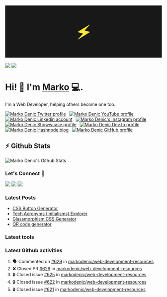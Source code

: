 ![Repository Banner](banner.png)

[![](https://komarev.com/ghpvc/?username=markoDenic&color=blue&label=Profile%20Views)](https://github.com/markoDenic/markoDenic)
[![](https://img.shields.io/github/followers/markoDenic?label=GitHub%20Followers)](https://github.com/markoDenic)

# Hi! 👋 I'm [Marko](https://markodenic.com) 💻.

I'm a Web Developer, helping others become one too.


<!-- Socials -->
<a href="https://twitter.com/denicmarko"><img src="https://cdn.worldvectorlogo.com/logos/twitter-6.svg" title="Twitter" alt="Marko Denic Twitter profile" width="40"/></a>
&ensp;<a href="https://www.youtube.com/channel/UCRgyPAKycnp_kkpny_uZBcQ"><img src="https://cdn.worldvectorlogo.com/logos/youtube-icon-5.svg" title="YouTube" alt="Marko Denic YouTube profile" width="40"/></a>
&ensp;<a href="https://www.linkedin.com/in/denicmarko/"><img src="https://cdn.worldvectorlogo.com/logos/linkedin-icon-2.svg" title="Linkedin" alt="Marko Denic Linkedin account" width="30"/></a>
&ensp;<a href="https://www.instagram.com/denicmarko_"><img src="https://raw.githubusercontent.com/rahuldkjain/github-profile-readme-generator/master/src/images/icons/Social/instagram.svg" alt="Marko Denic's Instagram profile" width="30" /></a>
&ensp;<a href="https://www.showwcase.com/denicmarko"><img src="https://www.showwcase.com/favicon.png" title="Showwcase" alt="Marko Denic Showwcase profile" width="30"/></a>
&ensp;<a href="https://dev.to/denicmarko"><img src="https://cdn.worldvectorlogo.com/logos/devto.svg" title="DEV" alt="Marko Denic Dev.to profile" width="30"/></a>
&ensp;<a href="https://denic.hashnode.dev/"><img src="https://cdn.hashnode.com/res/hashnode/image/upload/v1611902473383/CDyAuTy75.png" title="Hashnode" alt="Marko Denic Hashnode blog" width="30"/></a>
&ensp;<a href="https://github.com/markodenic"><img src="https://cdn.worldvectorlogo.com/logos/github-icon-1.svg" title="GitHub" alt="Marko Denic GitHub profile" width="30"/></a>
<br>

## ⚡ Github Stats

![Marko Denic's Github Stats](https://github-readme-stats.vercel.app/api?username=markoDenic&theme=dark)

### Let's Connect 🔗

[![](https://img.shields.io/badge/linkedin-%230077B5.svg?&style=for-the-badge&logo=linkedin&logoColor=white0e76a8)](https://www.linkedin.com/in/denicmarko/)
[![](https://img.shields.io/badge/twitter-%230077B5.svg?&style=for-the-badge&logo=twitter&logoColor=white&color=00acee)](https://x.com/denicmarko) 
[![](https://img.shields.io/badge/instagram-%230077B5.svg?&style=for-the-badge&logo=instagram&logoColor=white&color=8a3ab9)](https://www.instagram.com/denicmarko_/)

### Latest Posts
<!-- BLOG-POST-LIST:START -->
- [CSS Button Generator](https://markodenic.com/tools/buttons-generator/)
- [Tech Acronyms &lpar;Initialisms&rpar; Explorer](https://markodenic.com/tools/tech-acronyms-explorer/)
- [Glassmorphism CSS Generator](https://markodenic.com/tools/glassmorphism-css-generator/)
- [QR code generator](https://markodenic.com/tools/qr-code-generator/)
<!-- BLOG-POST-LIST:END -->

### Latest tools
<!-- TOOLS-LIST:START -->
<!-- TOOLS-LIST:END -->

### Latest Github activities
<!--START_SECTION:activity-->
1. 🗣 Commented on [#629](https://github.com/markodenic/web-development-resources/pull/629#issuecomment-2521159517) in [markodenic/web-development-resources](https://github.com/markodenic/web-development-resources)
2. ❌ Closed PR [#629](https://github.com/markodenic/web-development-resources/pull/629) in [markodenic/web-development-resources](https://github.com/markodenic/web-development-resources)
3. 🔒 Closed issue [#625](https://github.com/markodenic/web-development-resources/issues/625) in [markodenic/web-development-resources](https://github.com/markodenic/web-development-resources)
4. 🔒 Closed issue [#622](https://github.com/markodenic/web-development-resources/issues/622) in [markodenic/web-development-resources](https://github.com/markodenic/web-development-resources)
5. 🔒 Closed issue [#621](https://github.com/markodenic/web-development-resources/issues/621) in [markodenic/web-development-resources](https://github.com/markodenic/web-development-resources)
<!--END_SECTION:activity-->

